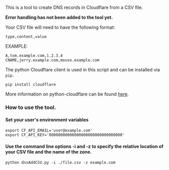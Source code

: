 This is a tool to create DNS records in Cloudflare from a CSV file.

__Error handling has not been added to the tool yet.__

Your CSV file will need to have the following format:

`type,content,value`

EXAMPLE:

```
A,tom.example.com,1.2.3.4
CNAME,jerry.example.com,mouse.example.com
```

The python Cloudflare client is used in this script and can be installed via `pip`.

```
pip install cloudflare
```

More information on python-cloudflare can be found [here](https://github.com/cloudflare/python-cloudflare).

### How to use the tool.

#### Set your user's environment variables

```
export CF_API_EMAIL='user@example.com'
export CF_API_KEY='00000000000000000000000000000000'
```

#### Use the command line options -i and -z to specify the relative location of your CSV file and the name of the zone.

```
python dnsAddCSV.py -i ./file.csv -z example.com
```

